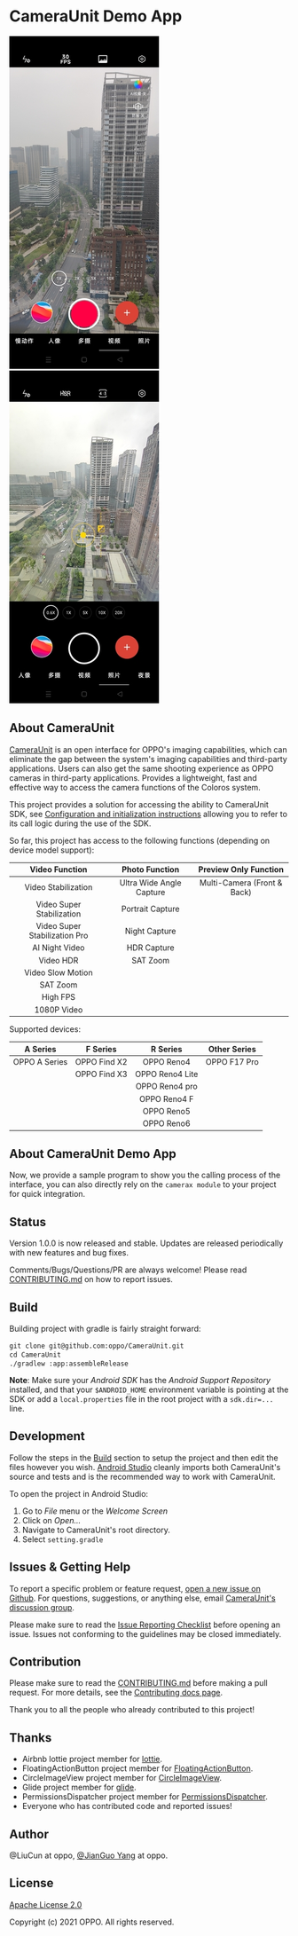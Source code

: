 CameraUnit Demo App
=====

![video](https://github.com/oppo/CameraUnit/blob/main/screenshots/Screenshot_video_interface.jpg "video screen shot")
![capture](https://github.com/oppo/CameraUnit/blob/main/screenshots/Screenshot_capture_interface.jpg "capture screen shot")

## About CameraUnit

[CameraUnit][CameraUnitLink] is an open interface for OPPO's imaging capabilities,
which can eliminate the gap between the system's imaging capabilities and third-party applications. 
Users can also get the same shooting experience as OPPO cameras in third-party applications.
Provides a lightweight, fast and effective way to access the camera functions of the Coloros system.

This project provides a solution for accessing the ability to CameraUnit SDK,
see [Configuration and initialization instructions][CameraUnitInstructions]
allowing you to refer to its call logic during the use of the SDK.

So far, this project has access to the following functions (depending on device model support):

| Video Function                | Photo Function           | Preview Only Function       |
| :----:                        | :----:                   | :----:                      |
| Video Stabilization           | Ultra Wide Angle Capture | Multi-Camera (Front & Back) |
| Video Super Stabilization     | Portrait Capture         |                             |
| Video Super Stabilization Pro | Night Capture            |                             |
| AI Night Video                | HDR Capture              |                             |
| Video HDR                     | SAT Zoom                 |                             |
| Video Slow Motion             |                          |                             |
| SAT Zoom                      |                          |                             |
| High FPS                      |                          |                             |
| 1080P Video                   |                          |                             |

Supported devices:

| A Series           | F Series           | R Series            | Other Series           |
| :----:             | :----:             | :----:              | :----:                 |
| OPPO A Series      | OPPO Find X2       | OPPO Reno4          | OPPO F17 Pro           |
|                    | OPPO Find X3       | OPPO Reno4 Lite     |                        |
|                    |                    | OPPO Reno4 pro      |                        |
|                    |                    | OPPO Reno4 F        |                        |
|                    |                    | OPPO Reno5          |                        |
|                    |                    | OPPO Reno6          |                        |

## About CameraUnit Demo App
Now, we provide a sample program to show you the calling process of the interface, 
you can also directly rely on the `camerax module` to your project for quick integration.

## Status
Version 1.0.0 is now released and stable. Updates are released periodically with new features and bug fixes.

Comments/Bugs/Questions/PR are always welcome! Please read [CONTRIBUTING.md][contributing] on how to report issues.

## Build
Building project with gradle is fairly straight forward:

```shell
git clone git@github.com:oppo/CameraUnit.git
cd CameraUnit
./gradlew :app:assembleRelease
```

**Note**: Make sure your *Android SDK* has the *Android Support Repository* installed, and that your `$ANDROID_HOME` environment
variable is pointing at the SDK or add a `local.properties` file in the root project with a `sdk.dir=...` line.

## Development
Follow the steps in the [Build](#build) section to setup the project and then edit the files however you wish.
[Android Studio][android-studio] cleanly imports both CameraUnit's source and tests and is the recommended way to work with CameraUnit.

To open the project in Android Studio:

1. Go to *File* menu or the *Welcome Screen*
2. Click on *Open...*
3. Navigate to CameraUnit's root directory.
4. Select `setting.gradle`

## Issues & Getting Help
To report a specific problem or feature request, [open a new issue on Github][open-new-issue]. For questions, suggestions, or
anything else, email [CameraUnit's discussion group][discussion].

Please make sure to read the [Issue Reporting Checklist][issue-reporting-guidelines]
before opening an issue. Issues not conforming to the guidelines may be closed immediately.

## Contribution
Please make sure to read the [CONTRIBUTING.md][contributing] before making a pull request. 
For more details, see the [Contributing docs page][contributing-page].

Thank you to all the people who already contributed to this project!

## Thanks
* Airbnb lottie project member for [lottie](https://github.com/airbnb/lottie).
* FloatingActionButton project member for [FloatingActionButton](https://github.com/Clans/FloatingActionButton).
* CircleImageView project member for [CircleImageView](https://github.com/hdodenhof/CircleImageView).
* Glide project member for [glide](https://github.com/bumptech/glide).
* PermissionsDispatcher project member for [PermissionsDispatcher](https://github.com/permissions-dispatcher/PermissionsDispatcher).
* Everyone who has contributed code and reported issues!

## Author
@LiuCun at oppo, [@JianGuo Yang](https://github.com/lgyjg) at oppo.

## License
[Apache License 2.0][license]

Copyright (c) 2021 OPPO. All rights reserved.

[CameraUnitLink]: https://open.oppomobile.com/newservice/capability?pagename=cameraunit
[CameraUnitInstructions]: https://open.oppomobile.com/wiki/doc#id=10751
[issue-reporting-guidelines]: #
[open-new-issue]: https://github.com/oppo/CameraUnit/issues
[android-studio]: https://developer.android.com/studio
[contributing-page]: https://github.com/oppo/CameraUnit/blob/main/CONTRIBUTING.md
[discussion]: https://github.com/oppo/CameraUnit/issues
[contributing]: https://github.com/oppo/CameraUnit/blob/main/CONTRIBUTING.md
[license]: https://www.apache.org/licenses/LICENSE-2.0
